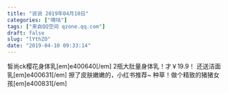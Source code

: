 ```yaml
---
title: "说说 2019年04月10日"
categories: ["嘀咕"]
tags: ["来自QQ空间 qzone.qq.com"]
draft: false
slug: "lYthZO"
date: "2019-04-10 09:33:14"
---
```


皙尚ck樱花身体乳[em]e400640[/em]
2瓶大肚量身体乳！才￥19.9！
还送洁面乳[em]e400631[/em]
擦了皮肤嫩嫩的，小红书推荐~
种草！做个精致的猪猪女孩[em]e400831[/em]
